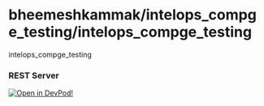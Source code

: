 # bheemeshkammak/intelops_compge_testing/intelops_compge_testing
intelops_compge_testing


### REST Server





    



[![Open in DevPod!](https://devpod.sh/assets/open-in-devpod.svg)](https://devpod.sh/open#https://github.com/bheemeshkammak/intelops_compge_testing/intelops_compge_testing)